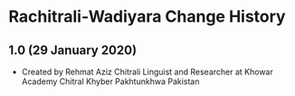 Rachitrali-Wadiyara Change History
================================

1.0 (29 January 2020)
-----------------
* Created by Rehmat Aziz Chitrali Linguist and Researcher at Khowar Academy Chitral Khyber Pakhtunkhwa Pakistan